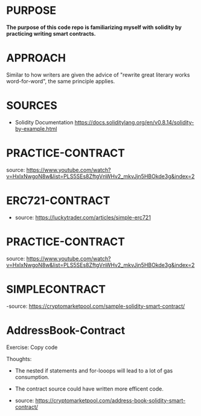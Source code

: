 # PURPOSE

**The purpose of this code repo is familiarizing myself with solidity by practicing writing smart contracts.**


# APPROACH

Similar to how writers are given the advice of "rewrite great literary works word-for-word", the same principle applies. 


# SOURCES

- Solidity Documentation https://docs.soliditylang.org/en/v0.8.14/solidity-by-example.html

# PRACTICE-CONTRACT
source: https://www.youtube.com/watch?v=HxlxNwgoN8w&list=PLS5SEs8ZftgVnWHv2_mkvJjn5HBOkde3g&index=2

# ERC721-CONTRACT
- source: https://luckytrader.com/articles/simple-erc721
# PRACTICE-CONTRACT

source: https://www.youtube.com/watch?v=HxlxNwgoN8w&list=PLS5SEs8ZftgVnWHv2_mkvJjn5HBOkde3g&index=2

# SIMPLECONTRACT 
-source: https://cryptomarketpool.com/sample-solidity-smart-contract/

# AddressBook-Contract 
Exercise: Copy code

Thoughts: 
- The nested if statements and for-looops will lead to a lot of gas consumption. 
- The contract source could have written more efficent code. 

- source: https://cryptomarketpool.com/address-book-solidity-smart-contract/

